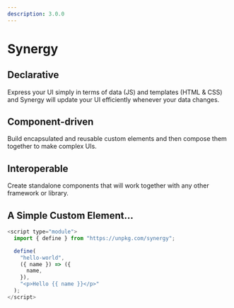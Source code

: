 ```yaml
---
description: 3.0.0
---
```


# Synergy

## Declarative

Express your UI simply in terms of data \(JS\) and templates \(HTML & CSS\) and Synergy will update your UI efficiently whenever your data changes.

## Component-driven

Build encapsulated and reusable custom elements and then compose them together to make complex UIs.

## Interoperable

Create standalone components that will work together with any other framework or library.

## A Simple Custom Element...

```javascript
<script type="module">
  import { define } from "https://unpkg.com/synergy";

  define(
    "hello-world",
    ({ name }) => ({
      name,
    }),
    "<p>Hello {{ name }}</p>"
  );
</script>
```

